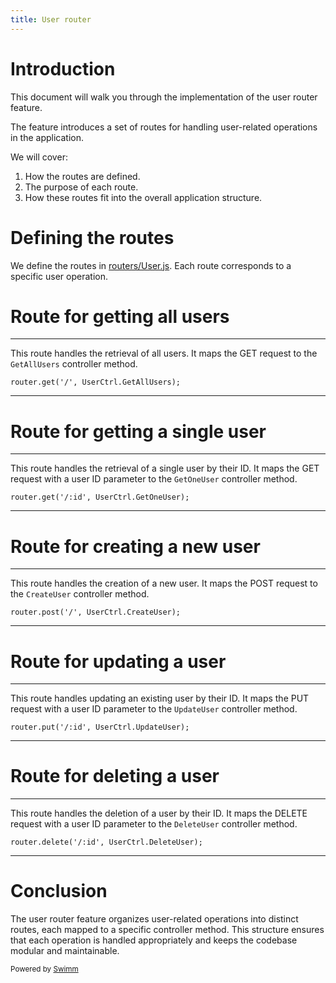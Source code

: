 ```yaml
---
title: User router
---
```

# Introduction

This document will walk you through the implementation of the user router feature.

The feature introduces a set of routes for handling user-related operations in the application.

We will cover:

1. How the routes are defined.
2. The purpose of each route.
3. How these routes fit into the overall application structure.

# Defining the routes

We define the routes in <SwmPath>[routers/User.js](/routers/User.js)</SwmPath>. Each route corresponds to a specific user operation.

# Route for getting all users

<SwmSnippet path="/routers/User.js" line="9">

---

This route handles the retrieval of all users. It maps the GET request to the <SwmToken path="/routers/User.js" pos="9:11:11" line-data="router.get(&#39;/&#39;, UserCtrl.GetAllUsers);">`GetAllUsers`</SwmToken> controller method.

```
router.get('/', UserCtrl.GetAllUsers);
```

---

</SwmSnippet>

# Route for getting a single user

<SwmSnippet path="/routers/User.js" line="10">

---

This route handles the retrieval of a single user by their ID. It maps the GET request with a user ID parameter to the <SwmToken path="/routers/User.js" pos="10:12:12" line-data="router.get(&#39;/:id&#39;, UserCtrl.GetOneUser);">`GetOneUser`</SwmToken> controller method.

```
router.get('/:id', UserCtrl.GetOneUser);
```

---

</SwmSnippet>

# Route for creating a new user

<SwmSnippet path="/routers/User.js" line="11">

---

This route handles the creation of a new user. It maps the POST request to the <SwmToken path="/routers/User.js" pos="11:11:11" line-data="router.post(&#39;/&#39;, UserCtrl.CreateUser);">`CreateUser`</SwmToken> controller method.

```
router.post('/', UserCtrl.CreateUser);
```

---

</SwmSnippet>

# Route for updating a user

<SwmSnippet path="/routers/User.js" line="12">

---

This route handles updating an existing user by their ID. It maps the PUT request with a user ID parameter to the <SwmToken path="/routers/User.js" pos="12:12:12" line-data="router.put(&#39;/:id&#39;, UserCtrl.UpdateUser);">`UpdateUser`</SwmToken> controller method.

```
router.put('/:id', UserCtrl.UpdateUser);
```

---

</SwmSnippet>

# Route for deleting a user

<SwmSnippet path="/routers/User.js" line="13">

---

This route handles the deletion of a user by their ID. It maps the DELETE request with a user ID parameter to the <SwmToken path="/routers/User.js" pos="13:12:12" line-data="router.delete(&#39;/:id&#39;, UserCtrl.DeleteUser);">`DeleteUser`</SwmToken> controller method.

```
router.delete('/:id', UserCtrl.DeleteUser);
```

---

</SwmSnippet>

# Conclusion

The user router feature organizes user-related operations into distinct routes, each mapped to a specific controller method. This structure ensures that each operation is handled appropriately and keeps the codebase modular and maintainable.

<SwmMeta version="3.0.0" repo-id="Z2l0aHViJTNBJTNBUmV0YWlsSHViJTNBJTNBTWFlbC1DYXM=" repo-name="RetailHub"><sup>Powered by [Swimm](https://app.swimm.io/)</sup></SwmMeta>
